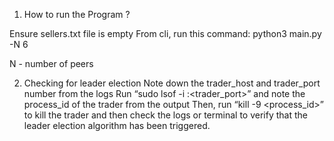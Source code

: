 1) How to run the Program ?

Ensure sellers.txt file is empty
From cli, run this command:  python3 main.py -N 6

N - number of peers

2) Checking for leader election
Note down the trader_host and trader_port number from the logs
Run “sudo lsof -i :<trader_port>” and note the process_id of the trader from the output 
Then, run “kill -9 <process_id>” to kill the trader and then check the logs or terminal to verify that the leader election algorithm has been triggered.
